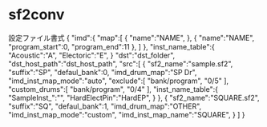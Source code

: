 # sf2conv

設定ファイル書式
{
    "imd":{
        "map":[
            {
                "name":"NAME",
            },
            {
                "name":"NAME",
                "program_start":0,
                "program_end":11
            },
        ]
    },
    "inst_name_table":{
        "Acoustic":"A",
        "Electoric":"E",
    }
    "dst":"dst_folder",
    "dst_host_path":"dst_host_path",
    "src":[
        {
            "sf2_name":"sample.sf2",
            "suffix":"SP",
            "defaul_bank":0,
            "imd_drum_map":"SP Dr",
            "imd_inst_map_mode":"auto",
            "exclude":[
                "bank/program", "0/5"
            ],
            "custom_drums":[
                "bank/program", "0/4"
            ],
            "inst_name_table":{
                "SampleInst_":"",
                "HardElectPin":"HardEP",
            }
        },
        {
            "sf2_name":"SQUARE.sf2",
            "suffix":"SQ",
            "defaul_bank":1,
            "imd_drum_map":"OTHER",
            "imd_inst_map_mode":"custom",
            "imd_inst_map_name":"SQUARE",
        }
    ]
}
